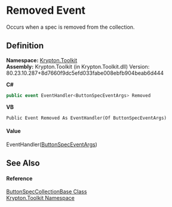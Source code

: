 # Removed Event


Occurs when a spec is removed from the collection.



## Definition
**Namespace:** <a href="79d2eac2-21f4-54ff-7552-b20c33c30600.md">Krypton.Toolkit</a>  
**Assembly:** Krypton.Toolkit (in Krypton.Toolkit.dll) Version: 80.23.10.287+8d7660f9dc5efd033fabe008ebfb904beab6d444

**C#**
``` C#
public event EventHandler<ButtonSpecEventArgs> Removed
```
**VB**
``` VB
Public Event Removed As EventHandler(Of ButtonSpecEventArgs)
```



#### Value
EventHandler(<a href="813daace-0c1e-4c40-f45f-fcf066cc1e03.md">ButtonSpecEventArgs</a>)

## See Also


#### Reference
<a href="b2d666e2-6a3d-ffbf-f115-af56bd76b9f0.md">ButtonSpecCollectionBase Class</a>  
<a href="79d2eac2-21f4-54ff-7552-b20c33c30600.md">Krypton.Toolkit Namespace</a>  

